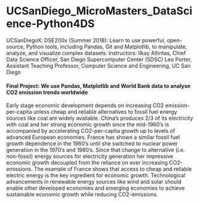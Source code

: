 # UCSanDiego_MicroMasters_DataScience-Python4DS
UCSanDiegoX: DSE200x (Summer 2018): Learn to use powerful, open-source, Python tools, including Pandas, Git and Matplotlib, to manipulate, analyze, and visualize complex datasets. Instructors: Ilkay Altintas, Chief Data Science Officer, San Diego Supercomputer Center (SDSC) Leo Porter, Assistant Teaching Professor, Computer Science and Engineering, UC San Diego

#### Final Project: We use Pandas, Matplotlib and World Bank data to analyse CO2 emission trends worldwide ####

Early stage economic development depends on increasing CO2 emission-per-capita unless cheap and reliable alternatives to
fossil fuel energy sources like coal are widely available. China’s produces 2/3 of its electricity with coal and her strong
economic growth since the mid-1960’s is accompanied by accelerating CO2-per-capita growth up to levels of advanced European
economies. France has shown a similar fossil fuel growth dependence in the 1960’s until she switched to nuclear power generation in
the 1970’s and 1980’s. Since that change to alternative (i.e. non-fossil) energy sources for electricity generation her impressive
economic growth decoupled from the reliance on ever increasing CO2-emissions. The example of France shows that access to cheap and
reliable electric energy is the key ingredient for economic growth. Technological advancements in renewable energy sources like
wind and solar should enable other developed economies and emerging economies to achieve sustainable economic growth while reducing
CO2-emissions. 
